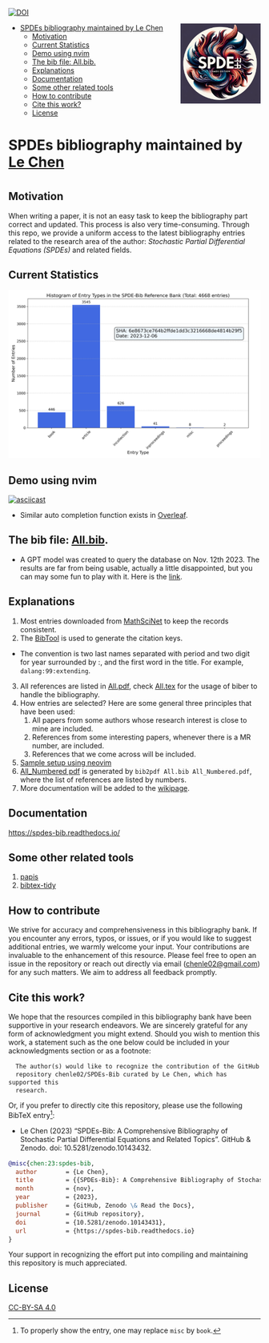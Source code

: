 [![DOI](https://zenodo.org/badge/516400216.svg)](https://zenodo.org/doi/10.5281/zenodo.10143431)

<!-- ![Logo](./SPDE-Logo.png) -->

<img align="right" width="160" height="160" src="./SPDE-Logo.png">
<!-- vim-markdown-toc GFM -->

* [SPDEs bibliography maintained by Le Chen](#spdes-bibliography-maintained-by-le-chen)
  * [Motivation](#motivation)
  * [Current Statistics](#current-statistics)
  * [Demo using nvim](#demo-using-nvim)
  * [The bib file: All.bib.](#the-bib-file-allbib)
  * [Explanations](#explanations)
  * [Documentation](#documentation)
  * [Some other related tools](#some-other-related-tools)
  * [How to contribute](#how-to-contribute)
  * [Cite this work?](#cite-this-work)
  * [License](#license)

<!-- vim-markdown-toc -->

# SPDEs bibliography maintained by [Le Chen](http://webhome.auburn.edu/~lzc0090/)
#

## Motivation

When writing a paper, it is not an easy task to keep the bibliography part
correct and updated. This process is also very time-consuming. Through this
repo, we provide a uniform access to the latest bibliography entries related to
the research area of the author: _Stochastic Partial Differential Equations
(SPDEs)_ and related fields.

## Current Statistics

![Statistics](./Statistics.png)

## Demo using nvim

[![asciicast](https://asciinema.org/a/596819.svg)](https://asciinema.org/a/596819)

* Similar auto completion function exists in [Overleaf](https://www.overleaf.com/).

## The bib file: [All.bib](All.bib).

* A GPT model was created to query the database on Nov. 12th 2023. The results are far from being usable, actually a little disappointed, but you can may some fun to play with it. Here is the [link](https://chat.openai.com/g/g-7ILEucNag-spdes-bib).

## Explanations
1. Most entries downloaded from [MathSciNet](https://mathscinet.ams.org/mathscinet) to keep the
   records consistent.
2. The [BibTool](https://ctan.org/pkg/bibtool?lang=en) is used to generate the citation keys.
  * The convention is two last names separated with period and two digit for year surrounded by :,
      and the first word in the title. For example, `dalang:99:extending`.
3. All references are listed in [All.pdf](All.pdf), check [All.tex](All.tex) for the usage of biber
   to handle the bibliography.
4. How entries are selected? Here are some general three principles that have been used:
    1. All papers from some authors whose research interest is close to mine are included.
    2. References from some interesting papers, whenever there is a MR number, are included.
    3. References that we come across will be included.
5. [Sample setup using neovim](Sample_setup_using_neovim.md)
6. [All_Numbered pdf](All_Numbered.pdf) is generated by `bib2pdf All.bib All_Numbered.pdf`, where the list of references are listed by numbers.
7. More documentation will be added to the [wikipage](https://github.com/chenle02/SPDEs-Bib/wiki).

## Documentation

  https://spdes-bib.readthedocs.io/

## Some other related tools
1. [papis](https://github.com/papis/papis)
2. [bibtex-tidy](https://github.com/FlamingTempura/bibtex-tidy)

## How to contribute

We strive for accuracy and comprehensiveness in this bibliography bank. If you
encounter any errors, typos, or issues, or if you would like to suggest
additional entries, we warmly welcome your input. Your contributions are
invaluable to the enhancement of this resource. Please feel free to open an
issue in the repository or reach out directly via email (chenle02@gmail.com) for
any such matters. We aim to address all feedback promptly.

## Cite this work?

We hope that the resources compiled in this bibliography bank have been
supportive in your research endeavors. We are sincerely grateful for any form of
acknowledgment you might extend. Should you wish to mention this work, a
statement such as the one below could be included in your acknowledgments
section or as a footnote:

```
  The author(s) would like to recognize the contribution of the GitHub
  repository chenle02/SPDEs-Bib curated by Le Chen, which has supported this
  research.
```

Or, if you prefer to directly cite this repository, please use the following
BibTeX entry[^1]:

  * Le Chen (2023) “SPDEs-Bib: A Comprehensive Bibliography of Stochastic Partial Differential Equations and Related Topics”. GitHub & Zenodo. doi: 10.5281/zenodo.10143432.

```bibtex
@misc{chen:23:spdes-bib,
  author        = {Le Chen},
  title         = {{SPDEs-Bib}: A Comprehensive Bibliography of Stochastic Partial Differential Equations and Related Topics},
  month         = {nov},
  year          = {2023},
  publisher     = {GitHub, Zenodo \& Read the Docs},
  journal       = {GitHub repository},
  doi           = {10.5281/zenodo.10143431},
  url           = {https://spdes-bib.readthedocs.io}
}
```

Your support in recognizing the effort put into compiling and maintaining this
repository is much appreciated.

[^1]: To properly show the entry, one may replace `misc` by `book`.

## License

[CC-BY-SA 4.0](LICENSE.txt)

